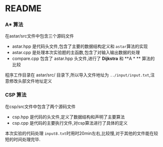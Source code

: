 # README

### A* 算法

在astar/src文件中包含三个源码文件

- astar.hpp 是代码头文件,包含了主要的数据结构定义和 `astar`算法的实现
- astar.cpp 是处理本次实验题的主函数,包含了对输入输出数据的处理
- compare.cpp 包含了 astar.hpp 头文件,进行了 **Dijkstra** 和 **A * ** 算法的比较

程序工作目录在 astar/src/ 目录下,所以导入文件地址为 `../input/input.txt`,注意修改头部文件地址定义

### CSP 算法

在csp/src文件中包含了两个源码文件

- csp.hpp 是代码的头文件,定义了数据结构和声明了主要算法
- csp.cpp 是代码的主要执行文件,对csp算法进行了具体的定义

本次实验的代码处理 `input8.txt`时用时20min左右,比较慢,对于其他的文件能在较短的时间处理完毕.